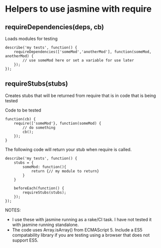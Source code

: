 # Helpers to use jasmine with require

## requireDependencies(deps, cb)

Loads modules for testing

    describe('my tests', function() {
        requireDependencies(['someMod','anotherMod'], function(someMod, anotherMod) {
            // use someMod here or set a variable for use later
        });
    });

## requireStubs(stubs)

Creates stubs that will be returned from require that is in code that is being tested

Code to be tested

    function(cb) {
        require(['someMod'}, function(someMod) {
            // do something
            cb();
        });
    }


The following code will return your stub when require is called.

    describe('my tests', function() {
        stubs = {
            someMod: function(){
                return {// my module to return}
            }
        }

        beforeEach(function() {
            requireStubs(stubs);
        });
    });

NOTES:
* I use these with jasmine running as a rake/CI task.  I have not tested it with jasmine running standalone.
* The code uses Array.isArray() from ECMAScript 5.  Include a ES5 compatability library if you are testing using a browser that does not support ES5.



